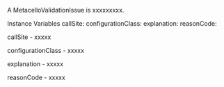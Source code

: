 A MetacelloValidationIssue is xxxxxxxxx.Instance Variables	callSite:		<Object>	configurationClass:		<Object>	explanation:		<Object>	reasonCode:		<Object>callSite	- xxxxxconfigurationClass	- xxxxxexplanation	- xxxxxreasonCode	- xxxxx